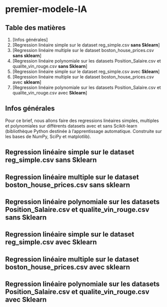 # premier-modele-IA
## Table des matières
1. [Infos générales]
2. [Regression linéaire simple sur le dataset reg_simple.csv **sans Sklearn**]
3. [Regression linéaire multiple sur le dataset boston_house_prices.csv **sans sklearn**]
4. [Regression linéaire polynomiale sur les datasets Position_Salaire.csv et qualite_vin_rouge.csv **sans Sklearn**]
5. [Regression linéaire simple sur le dataset reg_simple.csv avec **Sklearn**]
6. [Regression linéaire multiple sur le dataset boston_house_prices.csv avec **sklearn**]
7. [Regression linéaire polynomiale sur les datasets Position_Salaire.csv et qualite_vin_rouge.csv avec **Sklearn**]
## Infos générales
Pour ce brief, nous allons faire des regressions linéaires simples, multiples et polynomiales sur différents datasets avec et sans Scikit-learn (bibliothèque Python destinée à l’apprentissage automatique. Construite sur les bases de NumPy, SciPy et matplotlib).
## Regression linéaire simple sur le dataset reg_simple.csv sans Sklearn


## Regression linéaire multiple sur le dataset boston_house_prices.csv sans sklearn
## Regression linéaire polynomiale sur les datasets Position_Salaire.csv et qualite_vin_rouge.csv sans Sklearn
## Regression linéaire simple sur le dataset reg_simple.csv avec Sklearn
## Regression linéaire multiple sur le dataset boston_house_prices.csv avec sklearn
## Regression linéaire polynomiale sur les datasets Position_Salaire.csv et qualite_vin_rouge.csv avec Sklearn
